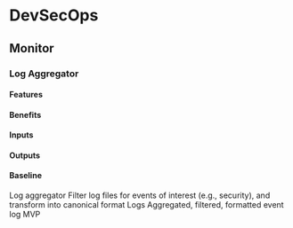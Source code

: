 # DevSecOps

## Monitor

### Log Aggregator

#### Features

#### Benefits

#### Inputs

#### Outputs

#### Baseline

Log
aggregator
Filter log files for events
of interest (e.g., security),
and transform into
canonical format
Logs Aggregated,
filtered,
formatted event
log
MVP
